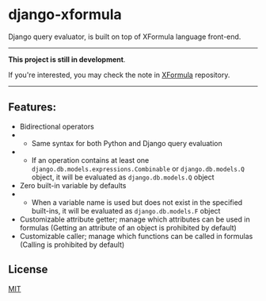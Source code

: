 # django-xformula

Django query evaluator, is built on top of XFormula language front-end.

---

**This project is still in development**.

If you're interested, you may check the note in
[XFormula](https://github.com/ertgl/xformula) repository.

---


## Features:

- Bidirectional operators
- - Same syntax for both Python and Django query evaluation
- - If an operation contains at least one `django.db.models.expressions.Combinable`
    or `django.db.models.Q` object, it will be evaluated as `django.db.models.Q`
    object
- Zero built-in variable by defaults
- - When a variable name is used but does not exist in the specified built-ins,
    it will be evaluated as `django.db.models.F` object
- Customizable attribute getter; manage which attributes can be used in formulas
  (Getting an attribute of an object is prohibited by default)
- Customizable caller; manage which functions can be called in formulas
  (Calling is prohibited by default)


## License

[MIT](https://github.com/ertgl/xformula/blob/main/LICENSE)
